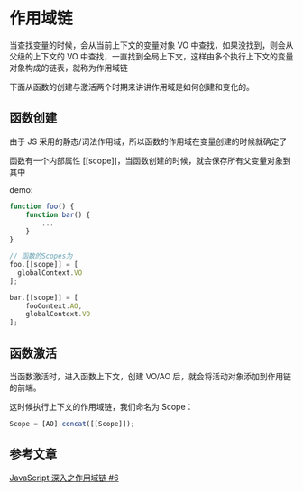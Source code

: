 # 作用域链

当查找变量的时候，会从当前上下文的变量对象 VO 中查找，如果没找到，则会从父级的上下文的 VO 中查找，一直找到全局上下文，这样由多个执行上下文的变量对象构成的链表，就称为作用域链

下面从函数的创建与激活两个时期来讲讲作用域是如何创建和变化的。

## 函数创建

由于 JS 采用的静态/词法作用域，所以函数的作用域在变量创建的时候就确定了

函数有一个内部属性 [[scope]]，当函数创建的时候，就会保存所有父变量对象到其中

demo:

```js
function foo() {
    function bar() {
        ...
    }
}

// 函数的Scopes为
foo.[[scope]] = [
  globalContext.VO
];

bar.[[scope]] = [
    fooContext.AO,
    globalContext.VO
];
```

## 函数激活

当函数激活时，进入函数上下文，创建 VO/AO 后，就会将活动对象添加到作用链的前端。

这时候执行上下文的作用域链，我们命名为 Scope：

```js
Scope = [AO].concat([[Scope]]);
```

## 参考文章

[JavaScript 深入之作用域链 #6](https://github.com/mqyqingfeng/Blog/issues/6)
